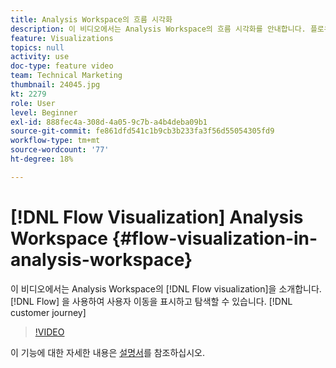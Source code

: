 ```yaml
---
title: Analysis Workspace의 흐름 시각화
description: 이 비디오에서는 Analysis Workspace의 흐름 시각화를 안내합니다. 플로우를 사용하여 사용자 이동을 표시하고 탐색하며 고객 여정을 더 잘 이해할 수 있습니다.
feature: Visualizations
topics: null
activity: use
doc-type: feature video
team: Technical Marketing
thumbnail: 24045.jpg
kt: 2279
role: User
level: Beginner
exl-id: 888fec4a-308d-4a05-9c7b-a4b4deba09b1
source-git-commit: fe861dfd541c1b9cb3b233fa3f56d55054305fd9
workflow-type: tm+mt
source-wordcount: '77'
ht-degree: 18%

---
```


# [!DNL Flow Visualization] Analysis Workspace {#flow-visualization-in-analysis-workspace}

이 비디오에서는 Analysis Workspace의 [!DNL Flow visualization]을 소개합니다. [!DNL Flow] 을 사용하여 사용자 이동을 표시하고 탐색할 수 있습니다. [!DNL customer journey]

>[!VIDEO](https://video.tv.adobe.com/v/24045/?quality=12)

이 기능에 대한 자세한 내용은 [설명서](https://experienceleague.adobe.com/docs/analytics/analyze/analysis-workspace/visualizations/fallout/fallout-flow.html?lang=en)를 참조하십시오.
